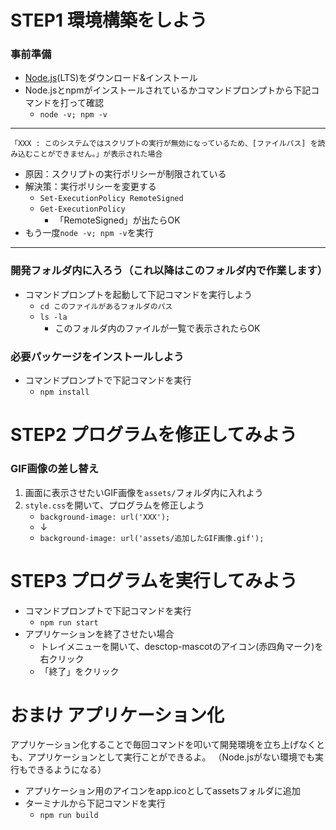 # STEP1 環境構築をしよう
### 事前準備
- [Node.js](https://nodejs.org/ja/)(LTS)をダウンロード&インストール
- Node.jsとnpmがインストールされているかコマンドプロンプトから下記コマンドを打って確認
    - `node -v; npm -v`
---
```
「XXX : このシステムではスクリプトの実行が無効になっているため、[ファイルパス] を読み込むことができません。」が表示された場合
```
- 原因：スクリプトの実行ポリシーが制限されている
- 解決策：実行ポリシーを変更する
    - `Set-ExecutionPolicy RemoteSigned`
    - `Get-ExecutionPolicy`
        - 「RemoteSigned」が出たらOK
- もう一度`node -v; npm -v`を実行
---
### 開発フォルダ内に入ろう（これ以降はこのフォルダ内で作業します）
- コマンドプロンプトを起動して下記コマンドを実行しよう
    - `cd このファイルがあるフォルダのパス`
    - `ls -la`
        - このフォルダ内のファイルが一覧で表示されたらOK
### 必要パッケージをインストールしよう
- コマンドプロンプトで下記コマンドを実行
    - `npm install`

# STEP2 プログラムを修正してみよう
### GIF画像の差し替え
1. 画面に表示させたいGIF画像を`assets/`フォルダ内に入れよう
2. `style.css`を開いて、プログラムを修正しよう
    - `background-image: url('XXX');`
    - ↓
    - `background-image: url('assets/追加したGIF画像.gif');`

# STEP3 プログラムを実行してみよう
- コマンドプロンプトで下記コマンドを実行
    - `npm run start`
- アプリケーションを終了させたい場合
    - トレイメニューを開いて、desctop-mascotのアイコン(赤四角マーク)を右クリック
    - 「終了」をクリック

# おまけ アプリケーション化
アプリケーション化することで毎回コマンドを叩いて開発環境を立ち上げなくとも、アプリケーションとして実行ことができるよ。
（Node.jsがない環境でも実行もできるようになる）
- アプリケーション用のアイコンをapp.icoとしてassetsフォルダに追加
- ターミナルから下記コマンドを実行
    - `npm run build`
